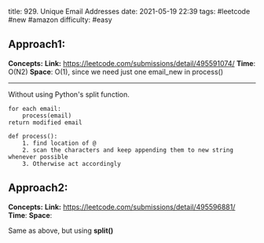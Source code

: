 title: 929. Unique Email Addresses
date: 2021-05-19 22:39
tags: #leetcode #new #amazon 
difficulty: #easy 


## Approach1:
**Concepts:**
**Link:** https://leetcode.com/submissions/detail/495591074/
**Time**: O(N2)
**Space**: O(1), since we need just one email_new in process()

---
Without using Python's split function.
```
for each email:
	process(email)
return modified email
```

```
def process():
	1. find location of @
	2. scan the characters and keep appending them to new string whenever possible
	3. Otherwise act accordingly
```


## Approach2:
**Concepts:**
**Link:**  https://leetcode.com/submissions/detail/495596881/
**Time**: 
**Space**: 

Same as above, but using **split()**